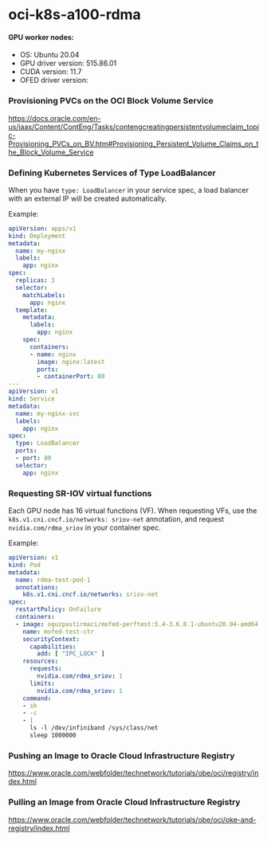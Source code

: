 # oci-k8s-a100-rdma

#### GPU worker nodes:

- OS: Ubuntu 20.04
- GPU driver version: 515.86.01
- CUDA version: 11.7
- OFED driver version: 


### Provisioning PVCs on the OCI Block Volume Service
https://docs.oracle.com/en-us/iaas/Content/ContEng/Tasks/contengcreatingpersistentvolumeclaim_topic-Provisioning_PVCs_on_BV.htm#Provisioning_Persistent_Volume_Claims_on_the_Block_Volume_Service

### Defining Kubernetes Services of Type LoadBalancer
When you have `type: LoadBalancer` in your service spec, a load balancer with an external IP will be created automatically.

Example:

```yaml
apiVersion: apps/v1
kind: Deployment
metadata:
  name: my-nginx
  labels:
    app: nginx
spec:
  replicas: 3
  selector:
    matchLabels:
      app: nginx
  template:
    metadata:
      labels:
        app: nginx
    spec:
      containers:
      - name: nginx
        image: nginx:latest
        ports:
        - containerPort: 80
---
apiVersion: v1
kind: Service
metadata:
  name: my-nginx-svc
  labels:
    app: nginx
spec:
  type: LoadBalancer
  ports:
  - port: 80
  selector:
    app: nginx
```

### Requesting SR-IOV virtual functions

Each GPU node has 16 virtual functions (VF). When requesting VFs, use the `k8s.v1.cni.cncf.io/networks: sriov-net` annotation, and request `nvidia.com/rdma_sriov` in your container spec.

Example:

```yaml
apiVersion: v1
kind: Pod
metadata:
  name: rdma-test-pod-1
  annotations:
    k8s.v1.cni.cncf.io/networks: sriov-net
spec:
  restartPolicy: OnFailure
  containers:
  - image: oguzpastirmaci/mofed-perftest:5.4-3.6.8.1-ubuntu20.04-amd64
    name: mofed-test-ctr
    securityContext:
      capabilities:
        add: [ "IPC_LOCK" ]
    resources: 
      requests:
        nvidia.com/rdma_sriov: 1
      limits:
        nvidia.com/rdma_sriov: 1
    command:
    - sh
    - -c
    - |
      ls -l /dev/infiniband /sys/class/net
      sleep 1000000
 ```


### Pushing an Image to Oracle Cloud Infrastructure Registry
https://www.oracle.com/webfolder/technetwork/tutorials/obe/oci/registry/index.html

### Pulling an Image from Oracle Cloud Infrastructure Registry
https://www.oracle.com/webfolder/technetwork/tutorials/obe/oci/oke-and-registry/index.html
